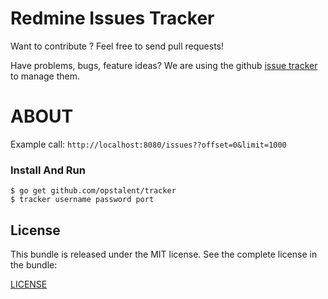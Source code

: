 Redmine Issues Tracker
======

Want to contribute ? Feel free to send pull requests!

Have problems, bugs, feature ideas?
We are using the github [issue tracker](https://github.com/opstalent/tracker/issues) to manage them.

ABOUT
==================================================

Example call: `http://localhost:8080/issues??offset=0&limit=1000`

### Install And Run

```shell
$ go get github.com/opstalent/tracker
$ tracker username password port
```

License
-------
This bundle is released under the MIT license. See the complete license in the bundle:

[LICENSE](LICENSE)
